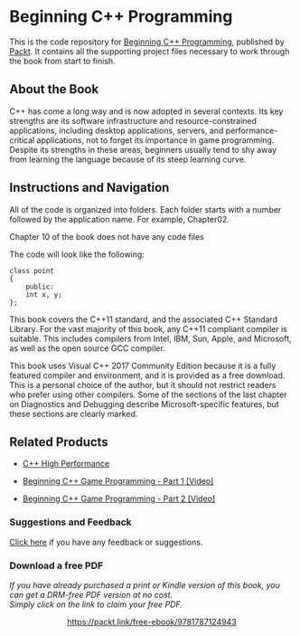 


# Beginning C++ Programming
This is the code repository for [Beginning C++ Programming](https://www.packtpub.com/application-development/beginning-c-programming?utm_source=github&utm_medium=repository&utm_campaign=9781787124943), published by [Packt](https://www.packtpub.com/?utm_source=github). It contains all the supporting project files necessary to work through the book from start to finish.
## About the Book
C++ has come a long way and is now adopted in several contexts. Its key strengths are its software infrastructure and resource-constrained applications, including desktop applications, servers, and performance-critical applications, not to forget its importance in game programming. Despite its strengths in these areas, beginners usually tend to shy away from learning the language because of its steep learning curve.


## Instructions and Navigation
All of the code is organized into folders. Each folder starts with a number followed by the application name. For example, Chapter02.

Chapter 10 of the book does not have any code files

The code will look like the following:
```
class point
{
    public:
    int x, y;
};
```

This book covers the C++11 standard, and the associated C++ Standard Library. For the vast majority of this book, any C++11 compliant compiler is suitable. This includes compilers from Intel, IBM, Sun, Apple, and Microsoft, as well as the open source GCC compiler.

This book uses Visual C++ 2017 Community Edition because it is a fully featured compiler and environment, and it is provided as a free download. This is a personal choice of the author, but it should not restrict readers who prefer using other compilers. Some of the sections of the last chapter on Diagnostics and Debugging describe Microsoft-specific features, but these sections are clearly marked.

## Related Products
* [C++ High Performance](https://www.packtpub.com/application-development/c-high-performance?utm_source=github&utm_medium=repository&utm_campaign=9781787120952)

* [Beginning C++ Game Programming - Part 1 [Video]](https://www.packtpub.com/game-development/beginning-c-game-programming-part-1-video?utm_source=github&utm_medium=repository&utm_campaign=9781787284128)

* [Beginning C++ Game Programming - Part 2 [Video]](https://www.packtpub.com/game-development/beginning-c-game-programming-part-2-video?utm_source=github&utm_medium=repository&utm_campaign=9781787280397)

### Suggestions and Feedback
[Click here](https://docs.google.com/forms/d/e/1FAIpQLSe5qwunkGf6PUvzPirPDtuy1Du5Rlzew23UBp2S-P3wB-GcwQ/viewform) if you have any feedback or suggestions.
### Download a free PDF

 <i>If you have already purchased a print or Kindle version of this book, you can get a DRM-free PDF version at no cost.<br>Simply click on the link to claim your free PDF.</i>
<p align="center"> <a href="https://packt.link/free-ebook/9781787124943">https://packt.link/free-ebook/9781787124943 </a> </p>